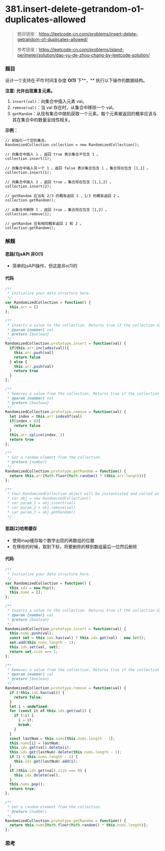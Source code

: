 # 381.insert-delete-getrandom-o1-duplicates-allowed

> 题目链接：https://leetcode-cn.com/problems/insert-delete-getrandom-o1-duplicates-allowed/
>
> 参考链接：https://leetcode-cn.com/problems/island-perimeter/solution/dao-yu-de-zhou-chang-by-leetcode-solution/

### 题目

设计一个支持在*平均* 时间复杂度 **O(1)** 下**，** 执行以下操作的数据结构。

**注意: 允许出现重复元素。**

1. `insert(val)`：向集合中插入元素 val。
2. `remove(val)`：当 val 存在时，从集合中移除一个 val。
3. `getRandom`：从现有集合中随机获取一个元素。每个元素被返回的概率应该与其在集合中的数量呈线性相关。

**示例：**

```
// 初始化一个空的集合。
RandomizedCollection collection = new RandomizedCollection();

// 向集合中插入 1 。返回 true 表示集合不包含 1 。
collection.insert(1);

// 向集合中插入另一个 1 。返回 false 表示集合包含 1 。集合现在包含 [1,1] 。
collection.insert(1);

// 向集合中插入 2 ，返回 true 。集合现在包含 [1,1,2] 。
collection.insert(2);

// getRandom 应当有 2/3 的概率返回 1 ，1/3 的概率返回 2 。
collection.getRandom();

// 从集合中删除 1 ，返回 true 。集合现在包含 [1,2] 。
collection.remove(1);

// getRandom 应有相同概率返回 1 和 2 。
collection.getRandom();

```



### 解题

#### 思路[1]jsAPI 非O(1)

* 简单的jsAPI操作，但这是非o(1)的

#### 代码

```javascript
/**
 * Initialize your data structure here.
 */
var RandomizedCollection = function() {
  this.arr = []
};

/**
 * Inserts a value to the collection. Returns true if the collection did not already contain the specified element. 
 * @param {number} val
 * @return {boolean}
 */
RandomizedCollection.prototype.insert = function(val) {
  if(this.arr.includes(val)){
    this.arr.push(val)
    return false
  } else {
    this.arr.push(val)
    return true
  }
};

/**
 * Removes a value from the collection. Returns true if the collection contained the specified element. 
 * @param {number} val
 * @return {boolean}
 */
RandomizedCollection.prototype.remove = function(val) {
  let index = this.arr.indexOf(val)
  if(index < 0){
    return false
  }
  this.arr.splice(index, 1)
  return true
};

/**
 * Get a random element from the collection.
 * @return {number}
 */
RandomizedCollection.prototype.getRandom = function() {
  return this.arr[Math.floor(Math.random() * (this.arr.length))]
};

/**
 * Your RandomizedCollection object will be instantiated and called as such:
 * var obj = new RandomizedCollection()
 * var param_1 = obj.insert(val)
 * var param_2 = obj.remove(val)
 * var param_3 = obj.getRandom()
 */
```

#### 思路[2]哈希缓存

* 使用map缓存每个数字出现的再数组的位置
* 在移除的时候，取到下标，将要删除的移到数组最后一位然后删除

#### 代码

```javascript
/**
 * Initialize your data structure here.
 */
var RandomizedCollection = function() {
  this.idx = new Map();
  this.nums = [];
};

/**
 * Inserts a value to the collection. Returns true if the collection did not already contain the specified element. 
 * @param {number} val
 * @return {boolean}
 */
RandomizedCollection.prototype.insert = function(val) {
  this.nums.push(val);
  const set = this.idx.has(val) ? this.idx.get(val) : new Set();
  set.add(this.nums.length - 1);
  this.idx.set(val, set);
  return set.size === 1;
};

/**
 * Removes a value from the collection. Returns true if the collection contained the specified element. 
 * @param {number} val
 * @return {boolean}
 */
RandomizedCollection.prototype.remove = function(val) {
  if (!this.idx.has(val)) {
    return false;
  }
  let i = undefined;
  for (const it of this.idx.get(val)) {
    if (!i) {
      i = it;
      break;
    }
  }
  const lastNum = this.nums[this.nums.length - 1];
  this.nums[i] = lastNum;
  this.idx.get(val).delete(i);
  this.idx.get(lastNum).delete(this.nums.length - 1);
  if (i < this.nums.length - 1) {
    this.idx.get(lastNum).add(i);
  }
  if (this.idx.get(val).size === 0) {
    this.idx.delete(val);
  }
  this.nums.pop();
  return true;
};

/**
 * Get a random element from the collection.
 * @return {number}
 */
RandomizedCollection.prototype.getRandom = function() {
  return this.nums[Math.floor(Math.random() * this.nums.length)];
};

```

#### 

### 思考